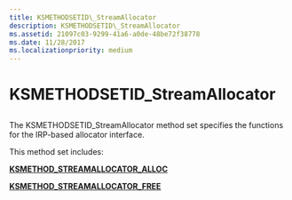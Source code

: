 ```yaml
---
title: KSMETHODSETID\_StreamAllocator
description: KSMETHODSETID\_StreamAllocator
ms.assetid: 21097c03-9299-41a6-a0de-48be72f38778
ms.date: 11/28/2017
ms.localizationpriority: medium
---
```


# KSMETHODSETID\_StreamAllocator


## <span id="ddk_ksmethodsetid_streamallocator_ks"></span><span id="DDK_KSMETHODSETID_STREAMALLOCATOR_KS"></span>


The KSMETHODSETID\_StreamAllocator method set specifies the functions for the IRP-based allocator interface.

This method set includes:

[**KSMETHOD\_STREAMALLOCATOR\_ALLOC**](ksmethod-streamallocator-alloc.md)

[**KSMETHOD\_STREAMALLOCATOR\_FREE**](ksmethod-streamallocator-free.md)

 

 






